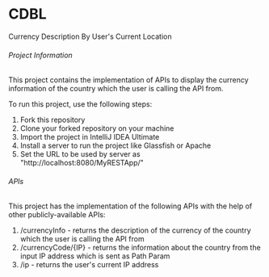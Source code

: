# CDBL
Currency Description By User's Current Location

###### Project Information

This project contains the implementation of APIs to display the currency information of the country which the user is calling the API from.

To run this project, use the following steps:
1. Fork this repository
2. Clone your forked repository on your machine
3. Import the project in IntelliJ IDEA Ultimate
4. Install a server to run the project like Glassfish or Apache
5. Set the URL to be used by server as "http://localhost:8080/MyRESTApp/"

###### APIs

This project has the implementation of the following APIs with the help of other publicly-available APIs:
1. /currencyInfo - returns the description of the currency of the country which the user is calling the API from
2. /currencyCode/{IP} - returns the information about the country from the input IP address which is sent as Path Param
3. /ip - returns the user's current IP address
